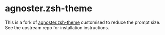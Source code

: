# agnoster.zsh-theme

This is a fork of [agnoster.zsh-theme](https://github.com/agnoster/agnoster-zsh-theme) customised to reduce the prompt size. See the upstream repo for installation instructions.
